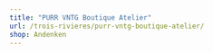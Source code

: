 ```yaml
---
title: "PURR VNTG Boutique Atelier"
url: /trois-rivieres/purr-vntg-boutique-atelier/
shop: Andenken
---
```

